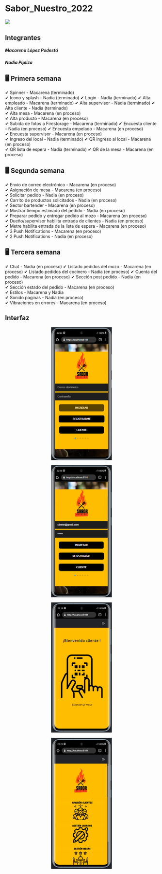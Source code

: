 # Sabor_Nuestro_2022

<img src="./fotosReadme/logo_readme.png" width="1000">

## Integrantes
##### Macarena López Podestá
##### Nadia Pipliza

## 🖥 Primera semana
✔ Spinner -                                       Macarena (terminado)  
✔ Icono y splash -                                Nadia    (terminado) 
✔ Login -                                         Nadia    (terminado) 
✔ Alta empleado -                                 Macarena (terminado) 
✔ Alta supervisor -                               Nadia    (terminado) 
✔ Alta cliente -                                  Nadia    (terminado)   
✔ Alta mesa -                                     Macarena (en proceso)  
✔ Alta producto -                                 Macarena (en proceso)  
✔ Subida de fotos a Firestorage -                 Macarena (terminado) 
✔ Encuesta cliente -                              Nadia    (en proceso) 
✔ Encuesta empelado -                             Macarena (en proceso)   
✔ Encuesta supervisor -                           Macarena (en proceso)   
✔ Ingreso del local -                             Nadia    (terminado) 
✔ QR ingreso al local -                           Macarena (en proceso)  
✔ QR lista de espera -                            Nadia    (terminado) 
✔ QR de la mesa -                                 Macarena (en proceso)  

## 🖥 Segunda semana  
✔ Envio de correo electrónico -                   Macarena (en proceso)  
✔ Asignación de mesa -                            Macarena (en proceso)   
✔ Solicitar pedido -                              Nadia    (en proceso)   
✔ Carrito de productos solicitados -              Nadia    (en proceso)  
✔ Sector bartender -                              Macarena (en proceso)  
✔ Mostrar tiempo estimado del pedido -            Nadia    (en proceso)  
✔ Preparar pedido y entregar pedido al mozo -     Macarena (en proceso)  
✔ Dueño/supervisor habilita entrada de clientes - Nadia    (en proceso)  
✔ Metre habilita entrada de la lista de espera -  Macarena (en proceso)  
✔ 3 Push Notifications -                          Macarena (en proceso)  
✔ 2 Push Notifications -                          Nadia    (en proceso)    

## 🖥 Tercera semana   
✔ Chat -                                          Nadia    (en proceso) 
✔ Listado pedidos del mozo -                      Macarena (en proceso) 
✔ Listado pedidos del cocinero -                  Nadia    (en proceso) 
✔ Cuenta del pedido -                             Macarena (en proceso)
✔ Sección post pedido -                           Nadia    (en proceso)  
✔ Sección estado del pedido -                     Macarena (en proceso)  
✔ Estilos -                                       Macarena y Nadia  
✔ Sonido paginas -                                Nadia    (en proceso)  
✔ Vibraciones en errores -                        Macarena (en proceso) 


## Interfaz 

<p  align="center">
<img src='readmeFotos/f1.png' width='200'>
</p>

<p  align="center">
<img src='readmeFotos/f2.png' width='200'>
</p>

<p  align="center">
<img src='readmeFotos/f3.png' width='200'>
</p>

<p  align="center">
<img src='readmeFotos/f4.png' width='200'>
</p>
